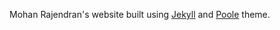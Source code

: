 Mohan Rajendran's website built using [Jekyll](http://jekyllrb.com) and [Poole](http://getpoole.com) theme.